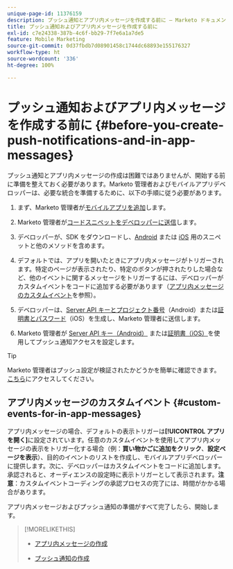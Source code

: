 ```yaml
---
unique-page-id: 11376159
description: プッシュ通知とアプリ内メッセージを作成する前に — Marketo ドキュメント — 製品ドキュメント
title: プッシュ通知およびアプリ内メッセージを作成する前に
exl-id: c7e24338-387b-4c6f-bb29-7f7e6a1a7de5
feature: Mobile Marketing
source-git-commit: 0d37fbdb7d08901458c1744dc68893e155176327
workflow-type: ht
source-wordcount: '336'
ht-degree: 100%

---
```


# プッシュ通知およびアプリ内メッセージを作成する前に {#before-you-create-push-notifications-and-in-app-messages}

プッシュ通知とアプリ内メッセージの作成は困難ではありませんが、開始する前に準備を整えておく必要があります。Marketo 管理者およびモバイルアプリデベロッパーは、必要な統合を準備するために、以下の手順に従う必要があります。

1. まず、Marketo 管理者が[モバイルアプリを追加](/help/marketo/product-docs/mobile-marketing/admin/add-a-mobile-app.md)します。

1. Marketo 管理者が[コードスニペットをデベロッパーに送信](/help/marketo/product-docs/mobile-marketing/admin/send-sdk-code-to-a-developer.md)します。

1. デベロッパーが、SDK をダウンロードし、[Android](https://experienceleague.adobe.com/ja/docs/marketo-developer/marketo/mobile/installation#how-to-install-marketo-sdk-on-android) または [iOS](https://experienceleague.adobe.com/ja/docs/marketo-developer/marketo/mobile/installation#how-to-install-marketo-sdk-on-ios) 用のスニペットと他のメソッドを含めます。

1. デフォルトでは、アプリを開いたときにアプリ内メッセージがトリガーされます。特定のページが表示されたり、特定のボタンが押されたりした場合など、他のイベントに関するメッセージをトリガーするには、デベロッパーがカスタムイベントをコードに追加する必要があります（[アプリ内メッセージのカスタムイベント](#CustomEvents)を参照）。

1. デベロッパーは、[Server API キーとプロジェクト番号](https://experienceleague.adobe.com/ja/docs/marketo-developer/marketo/mobile/installation#how-to-install-marketo-sdk-on-android)（Android）または[証明書とパスワード](https://experienceleague.adobe.com/ja/docs/marketo-developer/marketo/mobile/installation#install-marketo-sdk-on-ios)（iOS）を生成し、Marketo 管理者に送信します。

1. Marketo 管理者が [Server API キー（Android）](/help/marketo/product-docs/mobile-marketing/admin/configure-mobile-app-android-push-access.md) または[証明書（iOS）](/help/marketo/product-docs/mobile-marketing/admin/configure-mobile-app-ios-push-access.md)を使用してプッシュ通知アクセスを設定します。

>[!TIP]
>
>Marketo 管理者はプッシュ設定が検証されたかどうかを簡単に確認できます。[こちら](/help/marketo/product-docs/mobile-marketing/admin/verify-push-configuration.md)にアクセスしてください。

## アプリ内メッセージのカスタムイベント {#custom-events-for-in-app-messages}

アプリ内メッセージの場合、デフォルトの表示トリガーは&#x200B;**[!UICONTROL アプリを開く]**&#x200B;に設定されています。任意のカスタムイベントを使用してアプリ内メッセージの表示をトリガー化する場合（例：**買い物かごに追加をクリック**、**設定ページを表示**）、目的のイベントのリストを作成し、モバイルアプリデベロッパーに提供します。次に、デベロッパーはカスタムイベントをコードに追加します。承認されると、オーディエンスの設定時に表示トリガーとして表示されます。**注意**：カスタムイベントコーディングの承認プロセスの完了には、時間がかかる場合があります。

アプリ内メッセージおよびプッシュ通知の準備がすべて完了したら、開始します。

>[!MORELIKETHIS]
>
>* [アプリ内メッセージの作成](/help/marketo/product-docs/mobile-marketing/in-app-messages/creating-in-app-messages/create-an-in-app-message.md)
>
>* [プッシュ通知の作成](/help/marketo/product-docs/mobile-marketing/push-notifications/create-a-push-notification.md)

